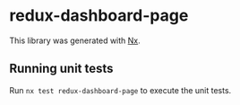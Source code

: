 # redux-dashboard-page

This library was generated with [Nx](https://nx.dev).

## Running unit tests

Run `nx test redux-dashboard-page` to execute the unit tests.
